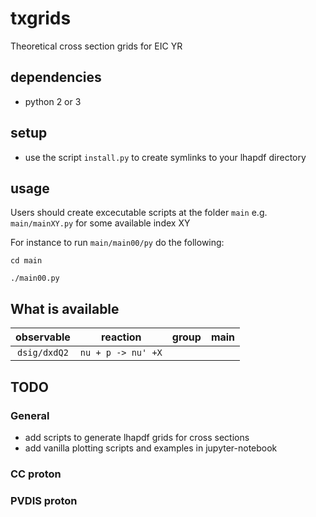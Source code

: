 # txgrids

Theoretical cross section grids for EIC YR

## dependencies 

- python 2 or 3

## setup

- use the script  ``install.py`` to create symlinks to your 
  lhapdf directory 

## usage

Users should create excecutable scripts  at the folder ``main``
e.g. ``main/mainXY.py``  for some available index XY

For instance to run ``main/main00/py`` do the following:

``cd main``

``./main00.py``

## What is available 

| observable     | reaction             | group | main |
| :--:           | :--:                 | :--:  | :--: |
| ``dsig/dxdQ2`` | ``nu + p -> nu' +X`` |       |      |



## TODO

### General 

- add scripts to generate lhapdf grids for cross sections
- add vanilla plotting scripts and examples in jupyter-notebook

### CC proton




### PVDIS proton






